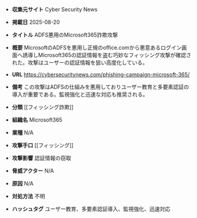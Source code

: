 - **収集元サイト**
Cyber Security News

- **掲載日**
2025-08-20

- **タイトル**
ADFS悪用のMicrosoft365詐欺攻撃

- **概要**
MicrosoftのADFSを悪用し正規のoffice.comから悪意あるログイン画面へ誘導しMicrosoft365の認証情報を盗む巧妙なフィッシング攻撃が確認された。攻撃はユーザーの認証情報を狙い高度化している。

- **URL**
https://cybersecuritynews.com/phishing-campaign-microsoft-365/

- **備考**
この攻撃はADFSの仕組みを悪用しておりユーザー教育と多要素認証の導入が重要である。監視強化と迅速な対応も推奨される。

- **分類**
[[フィッシング詐欺]]

- **組織名**
Microsoft365

- **業種**
N/A

- **攻撃手口**
[[フィッシング]]

- **攻撃影響**
認証情報の窃取

- **脅威アクター**
N/A

- **原因**
N/A

- **対処方法**
不明

- **ハッシュタグ**
ユーザー教育、多要素認証導入、監視強化、迅速対応
